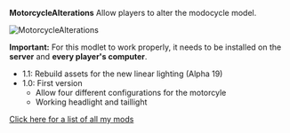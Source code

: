 **MotorcycleAlterations** Allow players to alter the modocycle model.

![MotorcycleAlterations](https://raw.githubusercontent.com/Laotseu/7dtdMods/master/MotorcycleAlterations/MotorcycleAlterations.png)

**Important:** For this modlet to work properly, it needs to be installed on the **server** and **every player's computer**.

* 1.1: Rebuild assets for the new linear lighting (Alpha 19)
* 1.0: First version 
  * Allow four different configurations for the motorcyle 
  * Working headlight and taillight

[Click here for a list of all my mods](https://github.com/Laotseu/7dtdMods/blob/master/README.md)
